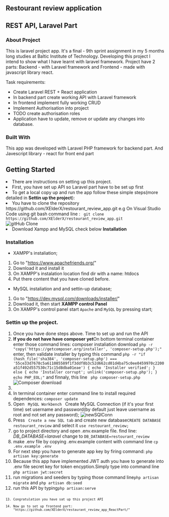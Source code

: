 <h2>Restourant review application</h2>

## REST API, Laravel Part

### About Project

This is laravel project app. It's a final -  9th sprint assignment in my 5 months long studies at Baltic Institute of Technology. Developing this project I intend to show what I have learnt with laravel framework. 
Project have 2 parts: Backend - with Laravel framework and Frontend - made with javascript library react. 

Task requirements:
* Create Laravel REST + React application
* In backend part create working API with Laravel framework  
* In frontend implement fully working CRUD 
* Implement Authorisation into project
* TODO create authorisation roles
* Application have to update, remove or update any changes into database.


### Built With

This app was developed with Laravel PHP framework for backend part. And Javescript library - react for front end part
## Getting Started

<li>There are instructions on setting up this project.</li>
<li>First, you have set up API so Laravel part have to be set up first</li>
<li>To get a local copy up and run the app follow these simple steps(more detailed in <b>Settin up the project</b>):</li>
<li>You have to clone the repository https://github.com/XElderX/restourant_review_app.git e.g On Visual Studio Code using git bash command line : <code> git clone https://github.com/XElderX/restourant_review_app.git </code> </li>
<img src="https://user-images.githubusercontent.com/99712528/177182283-f283b0d9-e3eb-4a50-8f06-d4dc0ac17d56.png" alt="gitHub Clone">
<li>Download Xampp and MySQL check below <b>Installation</b></li>


### Installation

* XAMPP's instaliation;

1. Go to "https://www.apachefriends.org/"
2. Download it and install it
3. On XAMPP's instalation location find dir with a name: htdocs
4. Put there content that you have cloned before.

* MySQL instaliation and and settin-up database;

1. Go to "https://dev.mysql.com/downloads/installer/"
2. Download it, then start <b> XAMPP control Panel</b>
3. On XAMPP's control panel start <code>Apache</code> and <code>MySQL</code> by pressing start;




### Settin up the project.
<ol>
<li>Once you have done steps above. Time to set up and run the API</li>

<li><b>If you do not have have composer yet</b>On bottom terminal container enter those command lines: composer instaliation download <code>php -r "copy('https://getcomposer.org/installer', 'composer-setup.php');"</code> enter, then validate installer by typing this command <code>php -r "if (hash_file('sha384', 'composer-setup.php') === '55ce33d7678c5a611085589f1f3ddf8b3c52d662cd01d4ba75c0ee0459970c2200a51f492d557530c71c15d8dba01eae') { echo 'Installer verified'; } else { echo 'Installer corrupt'; unlink('composer-setup.php'); } echo PHP_EOL;"</code> and finnaly, this line <code> php composer-setup.php</code></li>
<img src="https://user-images.githubusercontent.com/99712528/177182300-e917e13a-08d3-4e3e-9a22-540692d16d0b.png" alt="Composer download">
<li><li>In terminal container enter command line to install required dependences: <code>composer update</code></li>




<li>Open <code> MySQL Workbench </code> Create MySQL Connection (if it's your first time) set username and password(by default just leave username as root and not set any password); <img src="https://user-images.githubusercontent.com/99712528/174490079-1d58c653-ad9d-4e5a-88f7-2f24aff64697.png" alt="newSQlConn">   </li>
<li>Press <code> Create a new SQL tab</code> and create new database<code>CREATE DATABASE restourant_review</code> and select it <code>use restourant_review;</code></li>


<li>go to project directory and open .env.example file. find line: <i>DB_DATABASE=laravel</i> change to <code>DB_DATABASE=restourant_review</code>  </li>
<li>make .env file by copying .env.example content with command line <code>cp .env.example .env</code></li>

<li>For next step you have to generate app key by firing command: <code>php artisan key:generate</code></li>

<li>Because this app have implemented JWT auth you have to generate into .env file secret key for token encyption.Simply type into command line <code>php artisan jwt:secret</code></li>
<li>run migrations and seeders by typing those command line<code>php artisan migrate</code> and <code>php artisan db:seed</code></li>
<li>run this API by typing<code>php artisan:serve<code></li>


<li>Congratulation you have sat up this project API</li>
<li>Now go to set up frontend part: "https://github.com/XElderX/restaurant_review_app_ReactPart/"</li>

</ol>
